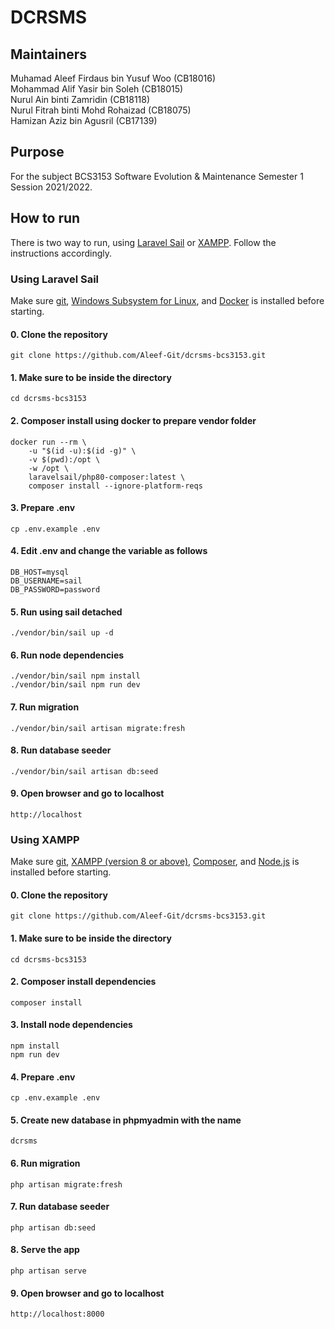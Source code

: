 # DCRSMS
## Maintainers
Muhamad Aleef Firdaus bin Yusuf Woo (CB18016)\
Mohammad Alif Yasir bin Soleh (CB18015)\
Nurul Ain binti Zamridin (CB18118)\
Nurul Fitrah binti Mohd Rohaizad (CB18075)\
Hamizan Aziz bin Agusril (CB17139)

## Purpose
For the subject BCS3153 Software Evolution & Maintenance Semester 1 Session 2021/2022.
## How to run
There is two way to run, using [Laravel Sail](#using-laravel-sail) or [XAMPP](#using-xampp). Follow the instructions accordingly.
### Using Laravel Sail 
Make sure [git](https://git-scm.com/), [Windows Subsystem for Linux](https://docs.microsoft.com/en-us/windows/wsl/install), and [Docker](https://www.docker.com/products/docker-desktop) is installed before starting.
#### 0. Clone the repository
```
git clone https://github.com/Aleef-Git/dcrsms-bcs3153.git
```
#### 1. Make sure to be inside the directory
```
cd dcrsms-bcs3153
```
#### 2. Composer install using docker to prepare vendor folder
```
docker run --rm \
    -u "$(id -u):$(id -g)" \
    -v $(pwd):/opt \
    -w /opt \
    laravelsail/php80-composer:latest \
    composer install --ignore-platform-reqs
```
#### 3. Prepare .env
```
cp .env.example .env
```
#### 4. Edit .env and change the variable as follows
```
DB_HOST=mysql
DB_USERNAME=sail
DB_PASSWORD=password
```
#### 5. Run using sail detached
```
./vendor/bin/sail up -d
```
#### 6. Run node dependencies
```
./vendor/bin/sail npm install
./vendor/bin/sail npm run dev
```
#### 7. Run migration
```
./vendor/bin/sail artisan migrate:fresh
```
#### 8. Run database seeder
```
./vendor/bin/sail artisan db:seed
```
#### 9. Open browser and go to localhost
```
http://localhost
```

### Using XAMPP
Make sure [git](https://git-scm.com/), [XAMPP  (version 8 or above)](https://www.apachefriends.org/download.html), [Composer](https://getcomposer.org/download/), and [Node.js](https://nodejs.org/en/download/) is installed before starting.
#### 0. Clone the repository
```
git clone https://github.com/Aleef-Git/dcrsms-bcs3153.git
```
#### 1. Make sure to be inside the directory
```
cd dcrsms-bcs3153
```
#### 2. Composer install dependencies
```
composer install
```
#### 3. Install node dependencies
```
npm install
npm run dev
```
#### 4. Prepare .env
```
cp .env.example .env
```
#### 5. Create new database in phpmyadmin with the name
```
dcrsms
```
#### 6. Run migration
```
php artisan migrate:fresh
```
#### 7. Run database seeder
```
php artisan db:seed
```
#### 8. Serve the app
```
php artisan serve
```
#### 9. Open browser and go to localhost
```
http://localhost:8000
```
